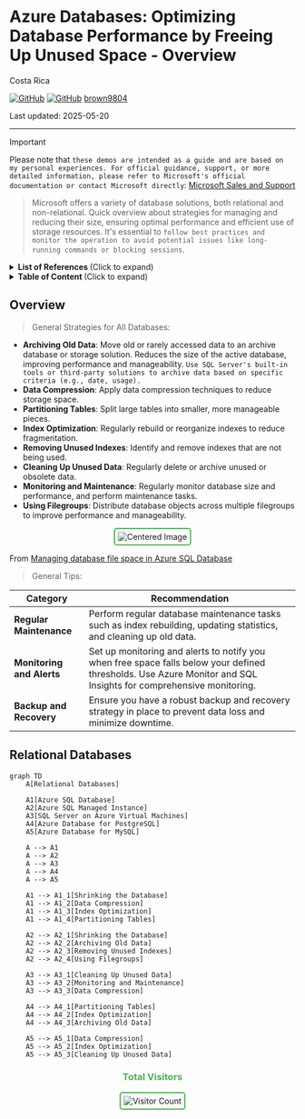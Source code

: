 # Azure Databases: Optimizing Database Performance by Freeing Up Unused Space - Overview

Costa Rica

[![GitHub](https://badgen.net/badge/icon/github?icon=github&label)](https://github.com) 
[![GitHub](https://img.shields.io/badge/--181717?logo=github&logoColor=ffffff)](https://github.com/)
[brown9804](https://github.com/brown9804)

Last updated: 2025-05-20

----------

> [!IMPORTANT]
> Please note that `these demos are intended as a guide and are based on my personal experiences. For official guidance, support, or more detailed information, please refer to Microsoft's official documentation or contact Microsoft directly`: [Microsoft Sales and Support](https://support.microsoft.com/contactus?ContactUsExperienceEntryPointAssetId=S.HP.SMC-HOME)

> Microsoft offers a variety of database solutions, both relational and non-relational. Quick overview about strategies for managing and reducing their size, ensuring optimal performance and efficient use of storage resources. It's essential to `follow best practices and monitor the operation to avoid potential issues like long-running commands or blocking sessions`.

<details>
<summary><b>List of References </b> (Click to expand)</summary>

- [Shrink a database](https://learn.microsoft.com/en-us/sql/relational-databases/databases/shrink-a-database?view=sql-server-ver16)
- [Types of Databases](https://azure.microsoft.com/en-gb/products/category/databases/)
- [Shrink Database Task (Maintenance Plan)](https://learn.microsoft.com/en-us/sql/relational-databases/maintenance-plans/shrink-database-task-maintenance-plan?view=sql-server-ver16)
- [Manage file space for databases in Azure SQL Database](https://learn.microsoft.com/en-us/azure/azure-sql/database/file-space-manage?view=azuresql-db)
- [DBCC SHRINKFILE (Transact-SQL)](https://learn.microsoft.com/en-us/sql/t-sql/database-console-commands/dbcc-shrinkfile-transact-sql?view=sql-server-ver16)

</details>

<details>
<summary><b>Table of Content </b> (Click to expand)</summary>

- [Overview](#overview)
- [Relational Databases](#relational-databases)
  - [Azure SQL Database](#azure-sql-database)
  - [Azure SQL Managed Instance](#azure-sql-managed-instance)
  - [SQL Server on Azure Virtual Machines](#sql-server-on-azure-virtual-machines)
  - [Azure Database for PostgreSQL](#azure-database-for-postgresql)
  - [Azure Database for MySQL](#azure-database-for-mysql)
- [Non-Relational Databases](#non-relational-databases)
  - [Azure Cosmos DB](#azure-cosmos-db)
  - [Azure Managed Instance for Apache Cassandra](#azure-managed-instance-for-apache-cassandra)
  - [Azure Cache for Redis](#azure-cache-for-redis)

</details>

## Overview 

> General Strategies for All Databases:

- **Archiving Old Data**: Move old or rarely accessed data to an archive database or storage solution. Reduces the size of the active database, improving performance and manageability. `Use SQL Server's built-in tools or third-party solutions to archive data based on specific criteria (e.g., date, usage).`
- **Data Compression**: Apply data compression techniques to reduce storage space.
- **Partitioning Tables**: Split large tables into smaller, more manageable pieces.
- **Index Optimization**: Regularly rebuild or reorganize indexes to reduce fragmentation.
- **Removing Unused Indexes**: Identify and remove indexes that are not being used.
- **Cleaning Up Unused Data**: Regularly delete or archive unused or obsolete data.
- **Monitoring and Maintenance**: Regularly monitor database size and performance, and perform maintenance tasks.
- **Using Filegroups**: Distribute database objects across multiple filegroups to improve performance and manageability.

<div align="center">
  <img src="https://github.com/user-attachments/assets/81d088ab-da80-4643-9c2c-2558709c90ff" alt="Centered Image" style="border: 2px solid #4CAF50; border-radius: 5px; padding: 5px;"/>
</div>

From [Managing database file space in Azure SQL Database](https://learn.microsoft.com/zh-cn/azure/azure-sql/database/file-space-manage?view=azuresql-db)

> General Tips:

| **Category**             | **Recommendation**                                                                                                                                                                                                 |
|--------------------------|---------------------------------------------------------------------------------------------------------------------------------------------------------------------------------------------------------------------|
| **Regular Maintenance**  | Perform regular database maintenance tasks such as index rebuilding, updating statistics, and cleaning up old data.|
| **Monitoring and Alerts**| Set up monitoring and alerts to notify you when free space falls below your defined thresholds. Use Azure Monitor and SQL Insights for comprehensive monitoring.|
| **Backup and Recovery**  | Ensure you have a robust backup and recovery strategy in place to prevent data loss and minimize downtime.|

## Relational Databases

```mermaid
graph TD
    A[Relational Databases]

    A1[Azure SQL Database]
    A2[Azure SQL Managed Instance]
    A3[SQL Server on Azure Virtual Machines]
    A4[Azure Database for PostgreSQL]
    A5[Azure Database for MySQL]

    A --> A1
    A --> A2
    A --> A3
    A --> A4
    A --> A5

    A1 --> A1_1[Shrinking the Database]
    A1 --> A1_2[Data Compression]
    A1 --> A1_3[Index Optimization]
    A1 --> A1_4[Partitioning Tables]

    A2 --> A2_1[Shrinking the Database]
    A2 --> A2_2[Archiving Old Data]
    A2 --> A2_3[Removing Unused Indexes]
    A2 --> A2_4[Using Filegroups]

    A3 --> A3_1[Cleaning Up Unused Data]
    A3 --> A3_2[Monitoring and Maintenance]
    A3 --> A3_3[Data Compression]

    A4 --> A4_1[Partitioning Tables]
    A4 --> A4_2[Index Optimization]
    A4 --> A4_3[Archiving Old Data]

    A5 --> A5_1[Data Compression]
    A5 --> A5_2[Index Optimization]
    A5 --> A5_3[Cleaning Up Unused Data]
```

<div align="center">
  <h3 style="color: #4CAF50;">Total Visitors</h3>
  <img src="https://profile-counter.glitch.me/brown9804/count.svg" alt="Visitor Count" style="border: 2px solid #4CAF50; border-radius: 5px; padding: 5px;"/>
</div>
